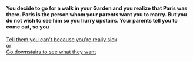 #### You decide to go for a walk in your Garden and you realize that Paris was there. Paris is the person whom your parents want you to marry. But you do not wish to see him so you hurry upstairs. Your parents tell you to come out, so you  
[Tell them you can't because you're really sick](fake-sick.md)    
or  
[Go downstairs to see what they want](see-paris.md)  